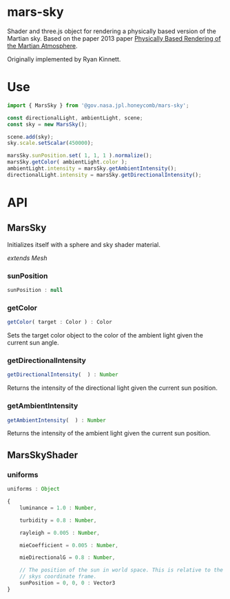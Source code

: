 # mars-sky

Shader and three.js object for rendering a physically based version of the Martian sky. Based on the paper 2013 paper [Physically Based Rendering of the Martian Atmosphere](http://elib.dlr.de/86477/1/Collienne_GI_VRAR_2013.pdf).

Originally implemented by Ryan Kinnett.

<!--{example mars-sky.js}-->
<!--{package-dependencies ./package.json}-->

# Use
```js
import { MarsSky } from '@gov.nasa.jpl.honeycomb/mars-sky';

const directionalLight, ambientLight, scene;
const sky = new MarsSky();

scene.add(sky);
sky.scale.setScalar(450000);

marsSky.sunPosition.set( 1, 1, 1 ).normalize();
marsSky.getColor( ambientLight.color );
ambientLight.intensity = marsSky.getAmbientIntensity();
directionalLight.intensity = marsSky.getDirectionalIntensity();
```

# API

<!-- START_AUTOGENERATED_DOCS -->
## MarsSky

Initializes itself with a sphere and sky shader material.

_extends Mesh_

### sunPosition<a name="MarsSky#sunPosition"></a>

```js
sunPosition : null
```



### getColor<a name="MarsSky#getColor"></a>

```js
getColor( target : Color ) : Color
```

Sets the target color object to the color of the ambient light
given the current sun angle.

### getDirectionalIntensity<a name="MarsSky#getDirectionalIntensity"></a>

```js
getDirectionalIntensity(  ) : Number
```

Returns the intensity of the directional light given the current
sun position.

### getAmbientIntensity<a name="MarsSky#getAmbientIntensity"></a>

```js
getAmbientIntensity(  ) : Number
```

Returns the intensity of the ambient light given the current sun position.

## MarsSkyShader

### uniforms<a name="MarsSkyShader#uniforms"></a>

```js
uniforms : Object
```

```js
{
    luminance = 1.0 : Number,

    turbidity = 0.8 : Number,

    rayleigh = 0.005 : Number,

    mieCoefficient = 0.005 : Number,

    mieDirectionalG = 0.8 : Number,

    // The position of the sun in world space. This is relative to the
    // skys coordinate frame.
    sunPosition = 0, 0, 0 : Vector3
}
```



<!-- END_AUTOGENERATED_DOCS -->
